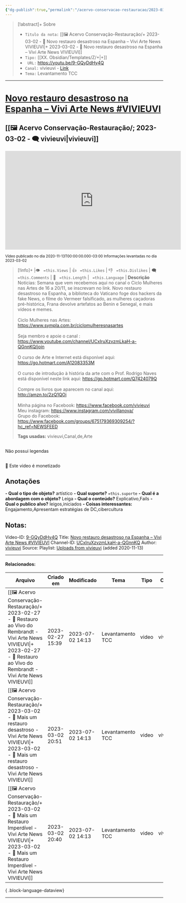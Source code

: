```yaml
---
{"dg-publish":true,"permalink":"/acervo-conservacao-restauracao/2023-03-02-novo-restauro-desastroso-na-espanha-vivi-arte-news-vivieuvi/","tags":["🖼️/🎥️"]}
---
```




>[!abstract]+ Sobre
>- `Titulo da nota:`  [[🖼️ Acervo Conservação-Restauração/+ 2023-03-02   -  🎥️ Novo restauro desastroso na Espanha – Vivi Arte News VIVIEUVI\|+ 2023-03-02   -  🎥️ Novo restauro desastroso na Espanha – Vivi Arte News VIVIEUVI]]
>- `Tipo:`  [[XX. Obsidian/Templates/Z/+\|+]]
>- ` URL:`  https://youtu.be/9-GQyDdHy4Q
>- `Canal:` vivieuvi - [Link](http://www.youtube.com/@vivieuvi)
>- `Tema:`  Levantamento TCC
***

# [Novo restauro desastroso na Espanha – Vivi Arte News #VIVIEUVI](https://youtu.be/9-GQyDdHy4Q)
## [[🖼️ Acervo Conservação-Restauração/; 2023-03-02 - 🗨️ vivieuvi\|vivieuvi]]

<center><iframe width="560" height="315" src="https://www.youtube.com/embed/9-GQyDdHy4Q" title="YouTube video player" frameborder="0" allow="accelerometer; autoplay; clipboard-write; encrypted-media; gyroscope; picture-in-picture" allowfullscreen></iframe></center>

<small> Vídeo publicado no dia 2020-11-13T00:00:00.000-03:00 </small> 
<small>Informações levantadas no dia 2023-03-02 </small>

>[!info]+ |👁️ ` =this.Views` | 👍 ` =this.Likes`  | 👎 ` =this.Dislikes` | 🗨️  ` =this.Comments` | 🎥️ ` =this.Length` | ` =this.Language` |
>**Descrição**
> Notícias: Semana que vem recebemos aqui no canal o Ciclo Mulheres nas Artes de 16 a 20/11, se inscrevam no link. Novo restauro desastroso na Espanha, a biblioteca do Vaticano foge dos hackers da fake News, o filme do Vermeer falsificado, as mulheres caçadoras pré-histórica, Frana devolve artefatos ao Benin e Senegal, e mais vídeos e memes. <br><br>Ciclo Mulheres nas Artes: https://www.sympla.com.br/ciclomulheresnasartes<br><br>Seja membro e apoie o canal : https://www.youtube.com/channel/UCxIruXzvzmLkaH-a-QGnnKQ/join<br><br>O curso de Arte e Internet está disponível aqui: https://go.hotmart.com/A12083353M<br><br>O curso de introdução à história da arte com o Prof. Rodrigo Naves está disponível neste link aqui: https://go.hotmart.com/Q7424079Q<br><br>Compre os livros que aparecem no canal aqui: http://amzn.to/2zQ1QOi<br><br>Minha página no Facebook: https://www.facebook.com/vivieuvi<br>Meu instagram: https://www.instagram.com/vivillanova/<br>Grupo do Facebook: https://www.facebook.com/groups/675179369309254/?hc_ref=NEWSFEED
> 
> **Tags usadas:** vivieuvi,Canal,de,Arte


<p><span><div data-callout-metadata="" data-callout-fold="" data-callout="failure" class="callout node-insert-event"><div class="callout-title"><div class="callout-icon"><svg width="16" height="16"></svg></div><div class="callout-title-inner">Não possui legendas</div></div></div></span></p>

<p><span><div data-callout-metadata="" data-callout-fold="" data-callout="warning" class="callout node-insert-event"><div class="callout-title"><div class="callout-icon"><svg width="16" height="16"></svg></div><div class="callout-title-inner">💸 Este video é monetizado</div></div></div></span></p>




## Anotações
**- Qual o tipo de objeto?** 
	artístico
**- Qual suporte?**
	`=this.suporte`
**- Qual é a abordagem com o objeto?**
	Leiga
**- Qual o conteúdo?**
	Explicativo,Fails
**- Qual o publico alvo?**
	leigos,iniciados
**- Coisas interessantes:**
	Engajamento,Apresentam estratégias de DC,cibercultura


## Notas:

Video-ID: <a target='_blank' href='https://youtu.be/9-GQyDdHy4Q'>9-GQyDdHy4Q</a>
Title: <a target='_blank' href='https://youtu.be/9-GQyDdHy4Q'>Novo restauro desastroso na Espanha – Vivi Arte News #VIVIEUVI</a>
Channel-ID: <a target='_blank' href='https://www.youtube.com/channel/UCxIruXzvzmLkaH-a-QGnnKQ'>UCxIruXzvzmLkaH-a-QGnnKQ</a>
Author: <a target='_blank' href='https://www.youtube.com/channel/UCxIruXzvzmLkaH-a-QGnnKQ'>vivieuvi</a>
Source: Playlist: <a target='_blank' href='https://www.youtube.com/playlist?list=UUxIruXzvzmLkaH-a-QGnnKQ'>Uploads from vivieuvi</a> (added 2020-11-13)


***
#### Relacionados:
| Arquivo                                                                                                                                                                                                | Criado em        | Modificado       | Tema             | Tipo  | Canal    |
| ------------------------------------------------------------------------------------------------------------------------------------------------------------------------------------------------------ | ---------------- | ---------------- | ---------------- | ----- | -------- |
| [[🖼️ Acervo Conservação-Restauração/+ 2023-02-27   -  🎥️ Restauro ao Vivo do Rembrandt - Vivi Arte News VIVIEUVI\|+ 2023-02-27   -  🎥️ Restauro ao Vivo do Rembrandt - Vivi Arte News VIVIEUVI]] | 2023-02-27 15:39 | 2023-07-02 14:13 | Levantamento TCC | video | vivieuvi |
| [[🖼️ Acervo Conservação-Restauração/+ 2023-03-02   -  🎥️ Mais um restauro desastroso - Vivi Arte News VIVIEUVI\|+ 2023-03-02   -  🎥️ Mais um restauro desastroso - Vivi Arte News VIVIEUVI]]     | 2023-03-02 20:51 | 2023-07-02 14:13 | Levantamento TCC | video | vivieuvi |
| [[🖼️ Acervo Conservação-Restauração/+ 2023-03-02   -  🎥️ Mais um Restauro Imperdível - Vivi Arte News VIVIEUVI\|+ 2023-03-02   -  🎥️ Mais um Restauro Imperdível - Vivi Arte News VIVIEUVI]]     | 2023-03-02 20:40 | 2023-07-02 14:13 | Levantamento TCC | video | vivieuvi |

{ .block-language-dataview}
***

